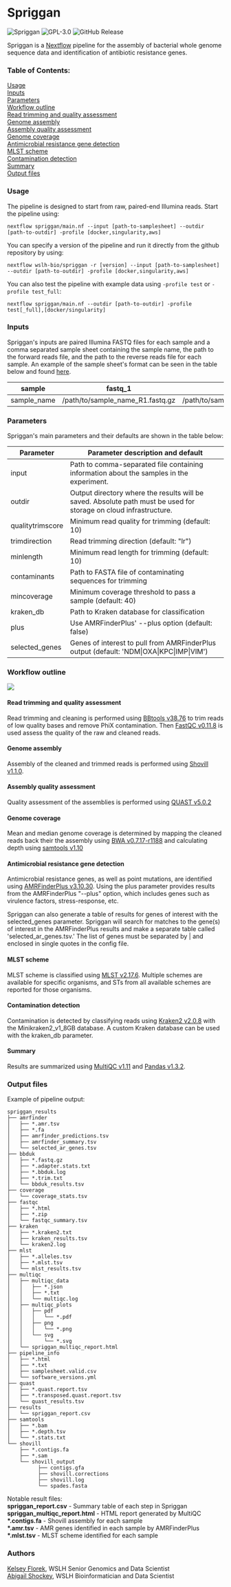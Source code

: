 # Spriggan
![Spriggan](https://github.com/wslh-bio/spriggan/actions/workflows/spriggan_build.yml/badge.svg)
![GPL-3.0](https://img.shields.io/github/license/wslh-bio/spriggan)
![GitHub Release](https://img.shields.io/github/release/wslh-bio/spriggan)

Spriggan is a [Nextflow](https://www.nextflow.io/) pipeline for the assembly of bacterial whole genome sequence data and identification of antibiotic resistance genes.

### Table of Contents:
[Usage](#usage)  
[Inputs](#inputs)  
[Parameters](#parameters)  
[Workflow outline](#workflow-outline)  
[Read trimming and quality assessment](#read-trimming-and-quality-assessment)  
[Genome assembly](#genome-assembly)  
[Assembly quality assessment](#assembly-quality-assessment)  
[Genome coverage](#genome-coverage)  
[Antimicrobial resistance gene detection](#antimicrobial-resistance-gene-detection)  
[MLST scheme](#mlst-scheme)  
[Contamination detection](#contamination-detection)  
[Summary](#summary)  
[Output files](#output-files)  

### Usage
The pipeline is designed to start from raw, paired-end Illumina reads. Start the pipeline using:
```
nextflow spriggan/main.nf --input [path-to-samplesheet] --outdir [path-to-outdir] -profile [docker,singularity,aws]
```

You can specify a version of the pipeline and run it directly from the github repository by using:
```
nextflow wslh-bio/spriggan -r [version] --input [path-to-samplesheet] --outdir [path-to-outdir] -profile [docker,singularity,aws]
```

You can also test the pipeline with example data using `-profile test` or `-profile test_full`:
```
nextflow spriggan/main.nf --outdir [path-to-outdir] -profile test[_full],[docker/singularity]
```
### Inputs

Spriggan's inputs are paired Illumina FASTQ files for each sample and a comma separated sample sheet containing the sample name, the path to the forward reads file, and the path to the reverse reads file for each sample. An example of the sample sheet's format can be seen in the table below and found [here](https://github.com/wslh-bio/spriggan/blob/main/samplesheets/test_full.csv).

| sample  | fastq_1 | fastq_2 |
| ------------- | ------------- | ------------- |
| sample_name  | /path/to/sample_name_R1.fastq.gz | /path/to/sample_name_R2.fastq.gz |

### Parameters
Spriggan's main parameters and their defaults are shown in the table below:

| Parameter  | Parameter description and default |
| ------------- | ------------- |
| input  | Path to comma-separated file containing information about the samples in the experiment. |
| outdir  | Output directory where the results will be saved. Absolute path must be used for storage on cloud infrastructure. |
| qualitytrimscore | Minimum read quality for trimming (default: 10) |
| trimdirection | Read trimming direction (default: "lr") |
| minlength | Minimum read length for trimming (default: 10) |
| contaminants | Path to FASTA file of contaminating sequences for trimming |
| mincoverage | Minimum coverage threshold to pass a sample (default: 40) |
| kraken_db | Path to Kraken database for classification |
| plus | Use AMRFinderPlus' --plus option (default: false) |
| selected_genes | Genes of interest to pull from AMRFinderPlus output (default: 'NDM\|OXA\|KPC\|IMP\|VIM') |

### Workflow outline

<img src ='/assets/Spriggan.png'>

#### Read trimming and quality assessment
Read trimming and cleaning is performed using [BBtools v38.76](https://jgi.doe.gov/data-and-tools/bbtools/) to trim reads of low quality bases and remove PhiX contamination. Then [FastQC v0.11.8](https://www.bioinformatics.babraham.ac.uk/projects/fastqc/) is used assess the quality of the raw and cleaned reads.

#### Genome assembly
Assembly of the cleaned and trimmed reads is performed using [Shovill v1.1.0](https://github.com/tseemann/shovill).

#### Assembly quality assessment
Quality assessment of the assemblies is performed using [QUAST v5.0.2](http://bioinf.spbau.ru/quast)

#### Genome coverage
Mean and median genome coverage is determined by mapping the cleaned reads back their the assembly using [BWA v0.7.17-r1188](http://bio-bwa.sourceforge.net/) and calculating depth using [samtools v1.10](http://www.htslib.org/)

#### Antimicrobial resistance gene detection
Antimicrobial resistance genes, as well as point mutations, are identified using [AMRFinderPlus v3.10.30](https://github.com/ncbi/amr). Using the plus parameter provides results from the AMRFinderPlus "--plus" option, which includes genes such as virulence factors, stress-response, etc.  
  
Spriggan can also generate a table of results for genes of interest with the selected_genes parameter. Spriggan will search for matches to the gene(s) of interest in the AMRFinderPlus results and make a separate table called 'selected_ar_genes.tsv.' The list of genes must be separated by | and enclosed in single quotes in the config file. 

#### MLST scheme
MLST scheme is classified using [MLST v2.17.6](https://github.com/tseemann/mlst). Multiple schemes are available for specific organisms, and STs from all available schemes are reported for those organisms.

#### Contamination detection
Contamination is detected by classifying reads using [Kraken2 v2.0.8](https://ccb.jhu.edu/software/kraken2/) with the Minikraken2_v1_8GB database. A custom Kraken database can be used with the kraken_db parameter.

#### Summary
Results are summarized using [MultiQC v1.11](https://multiqc.info/) and [Pandas v1.3.2](https://pandas.pydata.org/).

### Output files
Example of pipeline output:
```
spriggan_results
├── amrfinder
│   ├── *.amr.tsv
│   ├── *.fa
│   ├── amrfinder_predictions.tsv
│   ├── amrfinder_summary.tsv
│   └── selected_ar_genes.tsv
├── bbduk
│   ├── *.fastq.gz
│   ├── *.adapter.stats.txt
│   ├── *.bbduk.log
│   ├── *.trim.txt
│   └── bbduk_results.tsv
├── coverage
│   └── coverage_stats.tsv
├── fastqc
│   ├── *.html
│   ├── *.zip
│   └── fastqc_summary.tsv
├── kraken
│   ├── *.kraken2.txt
│   ├── kraken_results.tsv
│   └── kraken2.log
├── mlst
│   ├── *.alleles.tsv
│   ├── *.mlst.tsv
│   └── mlst_results.tsv
├── multiqc
│   ├── multiqc_data
│   │   ├── *.json
│   │   ├── *.txt
│   │   └── multiqc.log
│   ├── multiqc_plots
│   │   ├── pdf
│   │   │   └── *.pdf
│   │   ├── png
│   │   │   └── *.png
│   │   └── svg
│   │       └── *.svg
│   └── spriggan_multiqc_report.html
├── pipeline_info
│   ├── *.html
│   ├── *.txt
│   ├── samplesheet.valid.csv
│   └── software_versions.yml
├── quast
│   ├── *.quast.report.tsv
│   ├── *.transposed.quast.report.tsv
│   └── quast_results.tsv
├── results
│   └── spriggan_report.csv
├── samtools
│   ├── *.bam
│   ├── *.depth.tsv
│   └── *.stats.txt
└── shovill
    ├── *.contigs.fa
    ├── *.sam
    └── shovill_output
          ├── contigs.gfa
          ├── shovill.corrections
          ├── shovill.log
          └── spades.fasta
```
Notable result files:  
**spriggan_report.csv** - Summary table of each step in Spriggan  
**spriggan_multiqc_report.html** - HTML report generated by MultiQC  
**\*.contigs.fa** - Shovill assembly for each sample  
**\*.amr.tsv** - AMR genes identified in each sample by AMRFinderPlus  
**\*.mlst.tsv** - MLST scheme identified for each sample

### Authors
[Kelsey Florek](https://github.com/k-florek), WSLH Senior Genomics and Data Scientist  
[Abigail Shockey](https://github.com/AbigailShockey), WSLH Bioinformatician and Data Scientist
